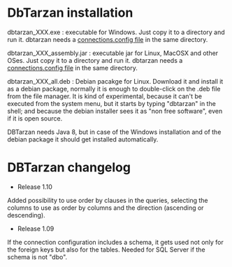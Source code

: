 DbTarzan installation
=====================

dbtarzan_XXX.exe : executable for Windows. Just copy it to a directory and run it. dbtarzan needs a [connections.config file](https://github.com/aferrandi/dbtarzan/wiki/The-database-connections-configuration-file) in the same directory. 

dbtarzan_XXX_assembly.jar : executable jar for Linux, MacOSX and other OSes. Just copy it to a directory and run it. dbtarzan needs a [connections.config file](https://github.com/aferrandi/dbtarzan/wiki/The-database-connections-configuration-file) in the same directory. 

dbtarzan_XXX_all.deb : Debian pacakge for Linux. Download it and install it as a debian package, normally it is enough to double-click on the .deb file from the file manager. It is kind of experimental, because it can't be executed from the system menu, but it starts by typing "dbtarzan" in the shell; and because the debian installer sees it as "non free software", even if it is open source.     


DBTarzan needs Java 8, but in case of the Windows installation and of the debian package it should get installed automatically.

DBTarzan changelog
=================

- Release 1.10

Added possibility to use order by clauses in the queries, selecting the columns to use as order by columns and the direction (ascending or descending).

- Release 1.09

If the connection configuration includes a schema, it gets used not only for the foreign keys but also for the tables.
Needed for SQL Server if the schema is not "dbo".


